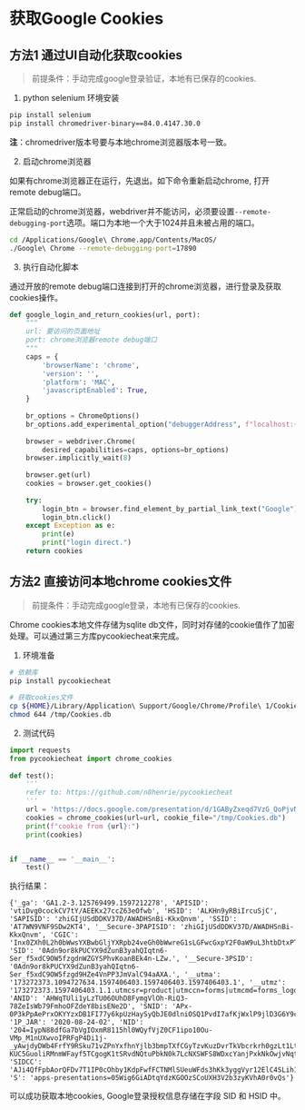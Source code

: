 # 获取Google Cookies

## 方法1 通过UI自动化获取cookies

> 前提条件：手动完成google登录验证，本地有已保存的cookies.

1. python selenium 环境安装

```sh
pip install selenium
pip install chromedriver-binary==84.0.4147.30.0
```

**注**：chromedriver版本号要与本地chrome浏览器版本号一致。

2. 启动chrome浏览器

如果有chrome浏览器正在运行，先退出。如下命令重新启动chrome, 打开remote debug端口。

正常启动的chrome浏览器，webdriver并不能访问，必须要设置`--remote-debugging-port`选项。端口为本地一个大于1024并且未被占用的端口。

```sh
cd /Applications/Google\ Chrome.app/Contents/MacOS/
./Google\ Chrome --remote-debugging-port=17890
```

3. 执行自动化脚本

通过开放的remote debug端口连接到打开的chrome浏览器，进行登录及获取cookies操作。

```python
def google_login_and_return_cookies(url, port):
    """
    url: 要访问的页面地址
    port: chrome浏览器remote debug端口
    """
    caps = {
        'browserName': 'chrome',
        'version': '',
        'platform': 'MAC',
        'javascriptEnabled': True,
    }
 
    br_options = ChromeOptions()
    br_options.add_experimental_option("debuggerAddress", f"localhost:{port}")
 
    browser = webdriver.Chrome(
        desired_capabilities=caps, options=br_options)
    browser.implicitly_wait(8)
 
    browser.get(url)
    cookies = browser.get_cookies()
 
    try:
        login_btn = browser.find_element_by_partial_link_text("Google")
        login_btn.click()
    except Exception as e:
        print(e)
        print("login direct.")
    return cookies
```

## 方法2 直接访问本地chrome cookies文件

> 前提条件：手动完成google登录，本地有已保存的cookies.

Chrome cookies本地文件存储为sqlite db文件，同时对存储的cookie值作了加密处理。可以通过第三方库pycookiecheat来完成。

1. 环境准备

```sh 
# 依赖库
pip install pycookiecheat
 
# 获取cookies文件
cp ${HOME}/Library/Application\ Support/Google/Chrome/Profile\ 1/Cookies /tmp/Cookies.db
chmod 644 /tmp/Cookies.db
```

2. 测试代码

```python
import requests
from pycookiecheat import chrome_cookies
 
def test():
    '''
    refer to: https://github.com/n8henrie/pycookiecheat
    '''
    url = 'https://docs.google.com/presentation/d/1GAByZxeqd7VzG_QoPjvNTgsnSc7xb3Tj_m7sIb6x1ZY/edit#slide=id.g87a7ccd906_0_56'
    cookies = chrome_cookies(url=url, cookie_file="/tmp/Cookies.db")
    print(f"cookie from {url}:")
    print(cookies)


if __name__ == '__main__':
    test()
```

执行结果：

```text
{'_ga': 'GA1.2-3.125769499.1597212278', 'APISID': 'vtiDvg0cockCV7tY/AEEKx27ccZ63eOfwb', 'HSID': 'ALKHn9yRBiIrcuSjC', 'SAPISID': 'zhiGIjUSdDDKV37D/AWADHSnBi-KkxQnvm', 'SSID': 'AT7WN9VNF9SDw2KT4', '__Secure-3PAPISID': 'zhiGIjUSdDDKV37D/AWADHSnBi-KkxQnvm', 'CGIC': 'Inx0ZXh0L2h0bWwsYXBwbGljYXRpb24veGh0bWwreG1sLGFwcGxpY2F0aW9uL3htbDtxPTAuOSxpbWFnZS93ZWJwLGltYWdlL2FwbmcsKi8qO3E9MC44LGFwcGxpY2F0aW9uL3NpZ25lZC1leGNoYW5nZTt2PWIzO3E9MC45', 'SID': '0Adn9or8kPUCYX9dZunB3yahQIqtn6-Ser_f5xdC9OW5fzgdnWZGYSPhvKoanBEk4n-LZw.', '__Secure-3PSID': '0Adn9or8kPUCYX9dZunB3yahQIqtn6-Ser_f5xdC9OW5fzgd9HZe4VnPP3JmValC94aAXA.', '__utma': '173272373.1094727634.1597406403.1597406403.1597406403.1', '__utmz': '173272373.1597406403.1.1.utmcsr=product|utmccn=forms|utmcmd=forms_logo', 'ANID': 'AHWqTUli1yLzTU06OUhD8FymgVlOh-RiQ3-78ZeIsWb79FmhoOFZdeY8bisENe2D', 'SNID': 'APx-0P3kPpAePrxOKYYzxDB1FI77y6kpUzHaySyQbJE0dlniOSQ1PvdI7afKjWxlP9jlD3G6Y9c5nsxasayf', '1P_JAR': '2020-08-24-02', 'NID': '204=IypN88dfGa7bVgIOxmR8115hl0WQyfVjZ0CF1ipo10Ou-VMp_M1nUXwvoIPRFgP4Di1j-_yAwjdyDWb4FrfY9RSku71vZPnYxfhnYjlb3bmpTXfCGyTzvKuzDvrTkVbcrkrh0gzLt1LtlOgSgCJ9seaDMg-KUC5GuoliRMnmWFayf5TCgogK1tSRvdNQtuPbkN0k7LcNXSWFS8WDxcYanjPxkNkOwjvNqt3Uag', 'SIDCC': 'AJi4QfFpbAorQFDv7T1IP0cOhby1KdpFwfFCTNMlSUeuWFds3hKk3yggVyr12ElC4SLih1QZAg', 'S': 'apps-presentations=05Wig6GiADtqYdzKGOOzSCoUXH3V2b3zyKVhA0r0vQs'}
```

可以成功获取本地cookies, Google登录授权信息存储在字段 SID 和 HSID 中。

